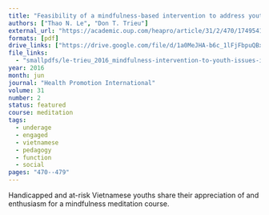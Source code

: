 ```yaml
---
title: "Feasibility of a mindfulness-based intervention to address youth issues in Vietnam"
authors: ["Thao N. Le", "Don T. Trieu"]
external_url: "https://academic.oup.com/heapro/article/31/2/470/1749541"
formats: [pdf]
drive_links: ["https://drive.google.com/file/d/1a0MeJHA-b6c_1lFjFbpuQBxcs9IVjc26/view?usp=drivesdk"]
file_links:
  - "smallpdfs/le-trieu_2016_mindfulness-intervention-to-youth-issues-in-vietnam.pdf"
year: 2016
month: jun
journal: "Health Promotion International"
volume: 31
number: 2
status: featured
course: meditation
tags:
  - underage
  - engaged
  - vietnamese
  - pedagogy
  - function
  - social
pages: "470--479"
---
```


Handicapped and at-risk Vietnamese youths share their appreciation of and enthusiasm for a mindfulness meditation course.

